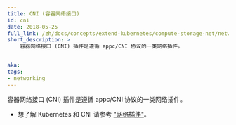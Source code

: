 ```yaml
---
title: CNI (容器网络接口)
id: cni
date: 2018-05-25
full_link: /zh/docs/concepts/extend-kubernetes/compute-storage-net/network-plugins/#cni
short_description: >
    容器网络接口 (CNI) 插件是遵循 appc/CNI 协议的一类网络插件。


aka: 
tags:
- networking 
---
```


<!--
---
title: Container network interface (CNI)
id: cni
date: 2018-05-25
full_link: /docs/concepts/extend-kubernetes/compute-storage-net/network-plugins/#cni
short_description: >
    Container network interface (CNI) plugins are a type of Network plugin that adheres to the appc/CNI specification.


aka: 
tags:
- networking 
---
-->

<!--
 Container network interface (CNI) plugins are a type of Network plugin that adheres to the appc/CNI specification.
-->

 容器网络接口 (CNI) 插件是遵循 appc/CNI 协议的一类网络插件。

<!--more--> 

<!--
* For information on Kubernetes and CNI refer to [this](/docs/concepts/extend-kubernetes/compute-storage-net/network-plugins/#cni).
* For information on Kubernetes and CNI, see ["Network plugins"](/docs/concepts/extend-kubernetes/compute-storage-net/network-plugins/#cni).
-->

* 想了解 Kubernetes 和 CNI 请参考 ["网络插件"](/docs/concepts/extend-kubernetes/compute-storage-net/network-plugins/#cni)。
